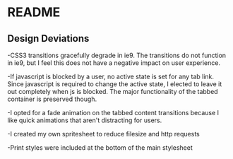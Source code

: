README
======

Design Deviations
-----------------
-CSS3 transitions gracefully degrade in ie9. The transitions do not function in ie9, but I feel this does not have a negative impact on user experience.

-If javascript is blocked by a user, no active state is set for any tab link. Since javascript is required to change the active state, I elected to leave it out completely when js is blocked. The major functionality of the tabbed container is preserved though.

-I opted for a fade animation on the tabbed content transitions because I like quick animations that aren't distracting for users.

-I created my own spritesheet to reduce filesize and http requests

-Print styles were included at the bottom of the main stylesheet


